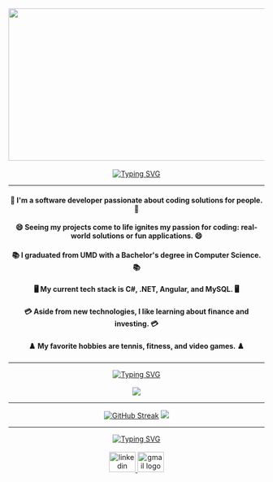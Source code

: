 <div align="center" >
    <img src="https://github.com/malchu/malchu/blob/main/silverwolf.gif" width="700" height="300"/>
    <br/><br/>
    <a href="https://git.io/typing-svg"><img src="https://readme-typing-svg.herokuapp.com?font=Noto+Sans+Display&weight=600&size=40&pause=1000&color=3F54FFFF&center=true&vCenter=true&random=false&width=1000&height=70&lines=Hi%2C+I'm+Malchu.+Welcome+to+my+GitHub." alt="Typing SVG" /></a>
    <hr/>
</div>



<h4 align="center">👯 I'm a software developer passionate about coding solutions for people. 👯</h4>
<h4 align="center">😄 Seeing my projects come to life ignites my passion for coding: real-world solutions or fun applications. 😄</h4>
<h4 align="center">📚 I graduated from UMD with a Bachelor's degree in Computer Science. 📚</h4>
<h4 align="center">🖥️ My current tech stack is C#, .NET, Angular, and MySQL. 🖥️</h4>
<h4 align="center">💳 Aside from new technologies, I like learning about finance and investing. 💳</h4>
<h4 align="center">♟️ My favorite hobbies are tennis, fitness, and video games. ♟️</h4>

<hr/>

<div align="center">
    <a href="https://git.io/typing-svg"><img src="https://readme-typing-svg.herokuapp.com?font=Noto+Sans+Display&weight=500&size=30&pause=1000&color=823CFFFF&center=true&vCenter=true&random=false&width=500&lines=Languages%2C+Frameworks%2C+and+Tools" alt="Typing SVG" /></a>
    <br/><br/>
    <img src="https://skillicons.dev/icons?i=js,html,css,nodejs,react,angular,python,java,mongodb,git,vscode,windows">
</div>

<hr/>

<div align="center">
    <a href="https://git.io/streak-stats"><img src="https://streak-stats.demolab.com?user=malchu&theme=violet-punch&hide_border=true&exclude_days=Sun%2CSat&card_width=400" alt="GitHub Streak" /></a>
    <img src="https://github-readme-stats.vercel.app/api/top-langs?username=malchu&locale=en&hide_title=false&layout=compact&langs_count=5&hide_border=true&order=2&bg_color=000000FF&text_color=E4E4E4FF&title_color=374DFFFF&card_width=400"/>
</div>

<hr/>

<div align="center">
    <a href="https://git.io/typing-svg"><img src="https://readme-typing-svg.herokuapp.com?font=Noto+Sans+Display&weight=500&size=30&pause=1000&color=FF5151FF&center=true&vCenter=true&random=false&width=500&lines=Contact+Me" alt="Typing SVG" /></a><br/><br/>
  <a href="https://www.linkedin.com/in/malchupascual/" target="_blank">
    <img src="https://raw.githubusercontent.com/maurodesouza/profile-readme-generator/master/src/assets/icons/social/linkedin/default.svg" width="52" height="40" alt="linkedin logo"  />
  </a>
  <a href="mailto:malchupascual@gmail.com" target="_blank">
    <img src="https://raw.githubusercontent.com/maurodesouza/profile-readme-generator/master/src/assets/icons/social/gmail/default.svg" width="52" height="40" alt="gmail logo"  />
  </a>
</div>

<!--
**malchu/malchu** is a ✨ _special_ ✨ repository because its `README.md` (this file) appears on your GitHub profile.

Here are some ideas to get you started:

- 🔭 I’m currently working on ...
- 🌱 I’m currently learning ...
- 👯 I’m looking to collaborate on ...
- 🤔 I’m looking for help with ...
- 💬 Ask me about ...
- 📫 How to reach me: ...
- 😄 Pronouns: ...
- ⚡ Fun fact: ...
-->
